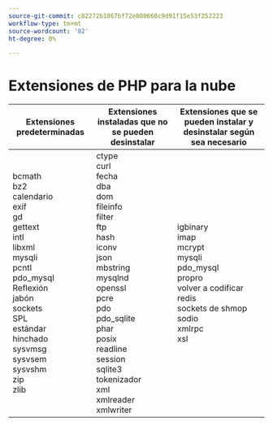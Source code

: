 ```yaml
---
source-git-commit: c82272b1867bf72e800668c9d91f15e53f252223
workflow-type: tm+mt
source-wordcount: '82'
ht-degree: 0%

---
```

# Extensiones de PHP para la nube

<table style="table-layout:auto">
    <thead>
      <tr>
        <th>
            Extensiones predeterminadas
        </th>
        <th>
            Extensiones instaladas que no se pueden desinstalar
        </th>
        <th>
            Extensiones que se pueden instalar y desinstalar según sea necesario
        </th>
      </tr>
    </thead>
    <tbody>
        <tr>
            <td>
                bcmath<br>
                bz2<br>
                calendario<br>
                exif<br>
                gd<br>
                gettext<br>
                intl<br>
                libxml<br>
                mysqli<br>
                pcntl<br>
                pdo_mysql<br>
                Reflexión<br>
                jabón<br>
                sockets<br>
                SPL<br>
                estándar<br>
                hinchado<br>
                sysvmsg<br>
                sysvsem<br>
                sysvshm<br>
                zip<br>
                zlib<br>
            </td>
            <td>
                ctype<br>
                curl<br>
                fecha<br>
                dba<br>
                dom<br>
                fileinfo<br>
                filter<br>
                ftp<br>
                hash<br>
                iconv<br>
                json<br>
                mbstring<br>
                mysqlnd<br>
                openssl<br>
                pcre<br>
                pdo<br>
                pdo_sqlite<br>
                phar<br>
                posix<br>
                readline<br>
                session<br>
                sqlite3<br>
                tokenizador<br>
                xml<br>
                xmlreader<br>
                xmlwriter<br>
            </td>
            <td>
                igbinary<br>
                imap<br>
                mcrypt<br>
                mysqli<br>
                pdo_mysql<br>
                propro<br>
                volver a codificar<br>
                redis<br>
                sockets de shmop<br>
                sodio<br>
                xmlrpc<br>
                xsl<br>
            </td>
        </tr>
    </tbody>
</table>
